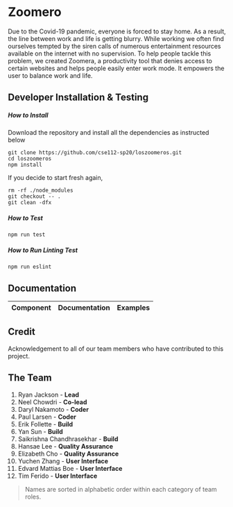 # Zoomero
Due to the Covid-19 pandemic, everyone is forced to stay home. As a result, the line between work and life is getting blurry. While working we often find ourselves tempted by the siren calls of numerous entertainment resources available on the internet with no supervision. 
To help people tackle this problem, we created Zoomera, a productivity tool that denies access to certain websites and helps people easily enter work mode. It empowers the user to balance work and life.

<!-- ## Installation instructions
To install this Google Chrome extension, download and install Node.js [here](https://nodejs.org/en/). Once installed, open a termnial (PowerShell for Windows) and `cd` into the project directory. Run `npm install` and then `npm run build` to install all dependencies and build the extension, respectively. You can now load the extension into Chrome by navigating to Settings > Extensions > Load Unpacked, then selecting the `dist` folder. -->

## Developer Installation & Testing

##### How to Install
Download the repository and install all the dependencies as instructed below 
```
git clone https://github.com/cse112-sp20/loszoomeros.git
cd loszoomeros
npm install
```
If you decide to start fresh again,
```
rm -rf ./node_modules
git checkout -- .
git clean -dfx
```

##### How to Test
```
npm run test
```

##### How to Run Linting Test
```
npm run eslint
```

## Documentation
| Component | Documentation | Examples |
|:--------------|:------------------|:----------------|

## Credit

Acknowledgement to all of our team members who have contributed to this project.

## The Team
1. Ryan Jackson - **Lead**
2. Neel Chowdri - **Co-lead**
3. Daryl Nakamoto - **Coder**
4. Paul Larsen - **Coder**
5. Erik Follette - **Build**
6. Yan Sun - **Build**
7. Saikrishna Chandhrasekhar - **Build**
8. Hansae Lee - **Quality Assurance**
9. Elizabeth Cho - **Quality Assurance**
10. Yuchen Zhang - **User Interface**
11. Edvard Mattias Boe - **User Interface**
12. Tim Ferido - **User Interface**



> Names are sorted in alphabetic order within each category of team roles.


